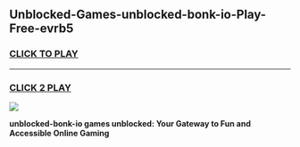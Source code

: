 
## Unblocked-Games-unblocked-bonk-io-Play-Free-evrb5
<h3>
<a href="https://premium76.site?title=unblocked-bonk-io&ref=12A">CLICK TO PLAY</a></h3>
<hr>

<h3>
<a href="https://premium76.site?title=unblocked-bonk-io&ref=12A">CLICK 2 PLAY</a>
  
</h3>

<a href="https://premium76.site?title=unblocked-bonk-io&ref=12A"><img src="https://clearcache.store/games.png"></a>


**unblocked-bonk-io games unblocked: Your Gateway to Fun and Accessible Online Gaming**

